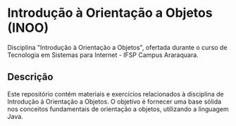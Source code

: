 # Introdução à Orientação a Objetos (INOO)

Disciplina "Introdução à Orientação a Objetos", ofertada durante o curso de Tecnologia em Sistemas para Internet - IFSP Campus Araraquara.

## Descrição
Este repositório contém materiais e exercícios relacionados à disciplina de Introdução à Orientação a Objetos. O objetivo é fornecer uma base sólida nos conceitos fundamentais de orientação a objetos, utilizando a linguagem Java.
